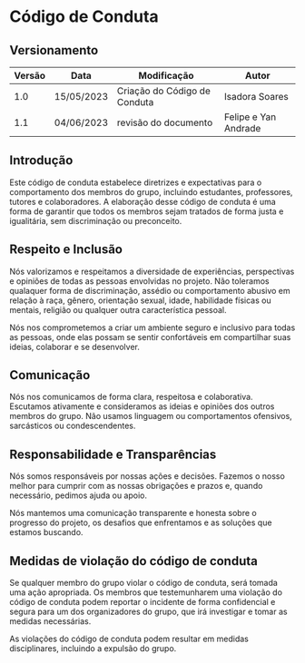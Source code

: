 # Código de Conduta

## Versionamento
| Versão | Data | Modificação | Autor |
|--|--|--|--|
|1.0| 15/05/2023 | Criação do Código de Conduta | Isadora Soares |
|1.1| 04/06/2023 | revisão do documento | Felipe e Yan Andrade |

## Introdução

Este código de conduta estabelece diretrizes e expectativas para o comportamento dos membros do grupo, incluindo estudantes, professores, tutores e colaboradores. A elaboração desse código de conduta é uma forma de garantir que todos os membros sejam tratados de forma justa e igualitária, sem discriminação ou preconceito.

## Respeito e Inclusão

Nós valorizamos e respeitamos a diversidade de experiências, perspectivas e opiniões de todas as pessoas envolvidas no projeto. Não toleramos qualaquer forma de discriminação, assédio ou comportamento abusivo em relação à raça, gênero, orientação sexual, idade, habilidade físicas ou mentais, religião ou qualquer outra característica pessoal.

Nós nos comprometemos a criar um ambiente seguro e inclusivo para todas as pessoas, onde elas possam se sentir confortáveis em compartilhar suas ideias, colaborar e se desenvolver.

## Comunicação

Nós nos comunicamos de forma clara, respeitosa e colaborativa. Escutamos ativamente e consideramos as ideias e opiniões dos outros membros do grupo. Não usamos linguagem ou comportamentos ofensivos, sarcásticos ou condescendentes.

## Responsabilidade e Transparências

Nós somos responsáveis por nossas ações e decisões. Fazemos o nosso melhor para cumprir com as nossas obrigações e prazos e, quando necessário, pedimos ajuda ou apoio.

Nós mantemos uma comunicação transparente e honesta sobre o progresso do projeto, os desafios que enfrentamos e as soluções que estamos buscando.

## Medidas de violação do código de conduta

Se qualquer membro do grupo violar o código de conduta, será tomada uma ação apropriada. Os membros que testemunharem uma violação do código de conduta podem reportar o incidente de forma confidencial e segura para um dos organizadores do grupo, que irá investigar e tomar as medidas necessárias.

As violações do código de conduta podem resultar em medidas disciplinares, incluindo a expulsão do grupo.
